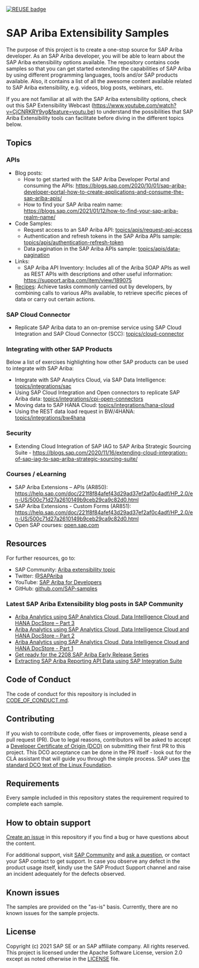 [![REUSE badge](https://api.reuse.software/badge/github.com/SAP-samples/ariba-extensibility-samples)](https://api.reuse.software/info/github.com/SAP-samples/ariba-extensibility-samples)

# SAP Ariba Extensibility Samples
The purpose of this project is to create a one-stop source for SAP Ariba developer. As an SAP Ariba developer, you will be able to learn about the SAP Ariba extensibility options available. The repository contains code samples so that you can get started extending the capabilities of SAP Ariba by using different programming languages, tools and/or SAP products available. Also, it contains a list of all the awesome content available related to SAP Ariba extensibility, e.g. videos, blog posts, webinars, etc. 

If you are not familiar at all with the SAP Ariba extensibility options, check out this SAP Extensibility Webcast (https://www.youtube.com/watch?v=CjCNRKRY9vg&feature=youtu.be) to understand the possibilities that SAP Ariba Extensibility tools can facilitate before diving in the different topics below. 


## Topics

### APIs
- Blog posts: 
  - How to get started with the SAP Ariba Developer Portal and consuming the APIs: https://blogs.sap.com/2020/10/01/sap-ariba-developer-portal-how-to-create-applications-and-consume-the-sap-ariba-apis/
  - How to find your SAP Ariba realm name: https://blogs.sap.com/2021/01/12/how-to-find-your-sap-ariba-realm-name/ 
- Code Samples:
  - Request access to an SAP Ariba API: [topics/apis/request-api-access](topics/apis/request-api-access/)
  - Authentication and refresh tokens in the SAP Ariba APIs sample: [topics/apis/authentication-refresh-token](topics/apis/authentication-refresh-tokens/)
  - Data pagination in the SAP Ariba APIs sample: [topics/apis/data-pagination](topics/apis/data-pagination/)
- Links:
  - SAP Ariba API Inventory: Includes all of the Ariba SOAP APIs as well as REST APIs with descriptions and other useful information: https://support.ariba.com/item/view/189075
- [Recipes](./topics/apis/recipes): Achieve tasks commonly carried out by developers, by combining calls to various APIs available, to retrieve specific pieces of data or carry out certain actions.

### SAP Cloud Connector
- Replicate SAP Ariba data to an on-premise service using SAP Cloud Integration and SAP Cloud Connector (SCC): [topics/cloud-connector](topics/cloud-connector/)
### Integrating with other SAP Products

Below a list of exercises highlighting how other SAP products can be used to integrate with SAP Ariba:
- Integrate with SAP Analytics Cloud, via SAP Data Intelligence: [topics/integrations/sac](topics/integrations/sac/)
- Using SAP Cloud Integration and Open connectors to replicate SAP Ariba data: [topics/integrations/cpi-open-connectors](topics/integrations/cpi-open-connectors)
- Moving data to SAP HANA Cloud: [topics/integrations/hana-cloud](topics/integrations/hana-cloud/)
- Using the REST data load request in BW/4HANA: [topics/integrations/bw4hana](topics/integrations/bw4hana/)

### Security
- Extending Cloud Integration of SAP IAG to SAP Ariba Strategic Sourcing Suite - https://blogs.sap.com/2020/11/16/extending-cloud-integration-of-sap-iag-to-sap-ariba-strategic-sourcing-suite/

### Courses / eLearning
- SAP Ariba Extensions – APIs (AR850): https://help.sap.com/doc/221f8f84afef43d29ad37ef2af0c4adf/HP_2.0/en-US/500c71d27a2610149b9ceb29ca9c82d0.html
- SAP Ariba Extensions - Custom Forms (AR851): https://help.sap.com/doc/221f8f84afef43d29ad37ef2af0c4adf/HP_2.0/en-US/500c71d27a2610149b9ceb29ca9c82d0.html
- Open SAP courses: [open.sap.com](https://open.sap.com/courses?q=SAP%20Ariba)


## Resources

For further resources, go to:

- SAP Community: [Ariba extensibility topic](https://community.sap.com/topics/ariba-extensibility)
- Twitter: [@SAPAriba](https://twitter.com/sapariba)
- YouTube: [SAP Ariba for Developers](https://www.youtube.com/watch?v=oXW3SBCadoI&list=PL6RpkC85SLQDXSLHrSPtu8wztzDs8kYPX)
- GitHub: [github.com/SAP-samples](http://github.com/SAP-Samples)


### Latest SAP Ariba Extensibility blog posts in SAP Community
<!-- SAP-COMMUNITY-ARIBA-EXTENSIBILITY:START -->
- [Ariba Analytics using SAP Analytics Cloud, Data Intelligence Cloud and HANA DocStore – Part 3](https://blogs.sap.com/?p=1605637)
- [Ariba Analytics using SAP Analytics Cloud, Data Intelligence Cloud and HANA DocStore – Part 2](https://blogs.sap.com/?p=1587087)
- [Ariba Analytics using SAP Analytics Cloud, Data Intelligence Cloud and HANA DocStore - Part 1](https://blogs.sap.com/?p=1560359)
- [Get ready for the 2208 SAP Ariba Early Release Series](https://blogs.sap.com/?p=1574761)
- [Extracting SAP Ariba Reporting API Data using SAP Integration Suite](https://blogs.sap.com/?p=1528226)
<!-- SAP-COMMUNITY-ARIBA-EXTENSIBILITY:END -->


## Code of Conduct

The code of conduct for this repository is included in [CODE_OF_CONDUCT.md](CODE_OF_CONDUCT.md).

## Contributing

If you wish to contribute code, offer fixes or improvements, please send a pull request (PR). Due to legal reasons, contributors will be asked to accept a [Developer Certificate of Origin (DCO)](https://en.wikipedia.org/wiki/Developer_Certificate_of_Origin) on submitting their first PR to this project. This DCO acceptance can be done in the PR itself - look out for the CLA assistant that will guide you through the simple process. SAP uses [the standard DCO text of the Linux Foundation](https://developercertificate.org/).

## Requirements

Every sample included in this repository states the requirement required to complete each sample.

## How to obtain support

[Create an issue](https://github.com/SAP-samples/ariba-extensibility-samples/issues) in this repository if you find a bug or have questions about the content.

For additional support, visit [SAP Community](https://community.sap.com/topics/ariba-extensibility) and [ask a question](https://answers.sap.com/questions/ask.html?primaryTagId=ff06b2d6-8e62-4ba2-b1a8-9d4867d0a62f), or contact your SAP contact to get support. In case you observe any defect in the product usage itself, kindly use the SAP Product Support channel and raise an incident adequately for the defects observed.

## Known issues

The samples are provided on the "as-is" basis. Currently, there are no known issues for the sample projects.

## License

Copyright (c) 2021 SAP SE or an SAP affiliate company. All rights reserved. This project is licensed under the Apache Software License, version 2.0 except as noted otherwise in the [LICENSE](LICENSES/Apache-2.0.txt) file.
